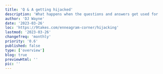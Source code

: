 ```yaml
---
title: 'Q & A getting hijacked'
description: 'What happens when the questions and answers get used for devise questions that were not intended'
author: 'DJ Wayne'
date: '2023-03-26'
loc: 'https://9takes.com/enneagram-corner/hijacking'
lastmod: '2023-03-26'
changefreq: 'monthly'
priority: '0.6'
published: false
type: ['overview']
blog: true
previewHtml: ''
pic: ''
---
```


<!-- Midjourney Prompt: ancient greek statue sitting at a desk mid-conversation, suddenly stopping and looking confused, papers scattered around, pen dropped from hand, expression of being mentally derailed or losing their train of thought, marble white with gold accents, office setting with dramatic lighting, Unreal Engine, Cinematic, Shot on 50mm lens, Ultra-Wide Angle, Depth of Field, hyper-detailed, beautifully color-coded, insane details, intricate details, beautifully color graded, 32k, Super-Resolution, Megapixel, Moody Lighting, Global Illumination, Ray Tracing Global Illumination, hypermaximalist, elegant, hyper realistic, super detailed --ar 16:9 --stylize 750 -->

<!-- todo -->
<!-- Mental Hijacking: How when and why each type can lose their train of thought -->

